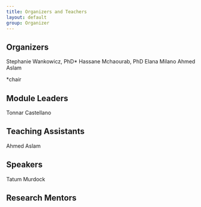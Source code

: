 ```yaml
---
title: Organizers and Teachers
layout: default
group: Organizer
---
```


## Organizers
Stephanie Wankowicz, PhD* 
Hassane Mchaourab, PhD
Elana Milano
Ahmed Aslam

*chair

## Module Leaders
Tonnar Castellano

## Teaching Assistants
Ahmed Aslam

## Speakers
Tatum Murdock

## Research Mentors
